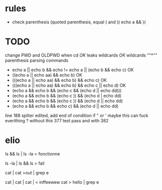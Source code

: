 # rules
- check parenthesis (quoted parenthesis, equal ( and ))
echo a && )(

# TODO
change PWD and OLDPWD when cd *OK*
leaks wildcards *OK*
wildcards ""*""
parenthesis parsing commands
 - echo a || echo b && echo != echo a || (echo b && echo c) OK
 - ((echo a || echo aa) && echo b) OK
 - (((echo a || echo aa) && echo b) && echo c) OK
 - (((echo a || echo aa) && echo b) && echo c || echo d) OK
 - (echo a && echo b && (echo c && (echo d || echo dd)))
 - (echo a && echo b && (echo c )) && (echo d | echo dd)
 - (echo a && echo b && (echo c )) && (echo d || echo dd)
 - (echo a && echo b && echo c) && (echo d || echo dd)

line 188 spliter edited, add end of condition if " or ' maybe this can fuck everithing ? without this 377 test pass and with 382

# elio
ls && ls | ls -la = fonctionne

ls -la | ls && ls = fail

cat | cat >out | grep e

cat | cat | cat | < inffeewew cat > hello | grep e
